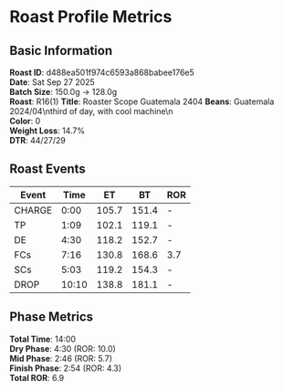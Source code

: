 # Roast Profile Metrics

## Basic Information
**Roast ID**: d488ea501f974c6593a868babee176e5  
**Date**: Sat Sep 27 2025  
**Batch Size**: 150.0g → 128.0g  
**Roast**: R16(1)
**Title**: Roaster Scope Guatemala 2404
**Beans**: Guatemala 2024/04\nthird of day, with cool machine\n  
**Color**: 0  
**Weight Loss**: 14.7%  
**DTR**: 44/27/29  

## Roast Events

| Event | Time | ET | BT | ROR |
|-------|------|----|----|-----|
| CHARGE | 0:00 | 105.7 | 151.4 | - |
| TP | 1:09 | 102.1 | 119.1 | - |
| DE | 4:30 | 118.2 | 152.7 | - |
| FCs | 7:16 | 130.8 | 168.6 | 3.7 |
| SCs | 5:03 | 119.2 | 154.3 | - |
| DROP | 10:10 | 138.8 | 181.1 | - |

## Phase Metrics
**Total Time**: 14:00  
**Dry Phase**: 4:30 (ROR: 10.0)  
**Mid Phase**: 2:46 (ROR: 5.7)  
**Finish Phase**: 2:54 (ROR: 4.3)  
**Total ROR**: 6.9  
